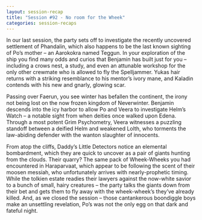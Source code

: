 ```yaml
---
layout: session-recap
title: "Session #92 - No room for the Wheek"
categories: session-recaps
---
```


In our last session, the party sets off to investigate the recently uncovered settlement of Phandalin, which also happens to be the last known sighting of Po’s mother – an Aarokokra named Teggun. In your exploration of the ship you find many odds and curios that Benjamin has built just for you – including a crows nest, a study, and even an attunable workshop for the only other crewmate who is allowed to fly the Spelljammer. Yukas hair returns with a striking resemblance to his mentor’s ivory mane, and Kaladin contends with his new and gnarly, glowing scar.

Passing over Faerun, you see winter has befallen the continent, the irony not being lost on the now frozen kingdom of Neverwinter. Benjamin descends into the icy harbor to allow Po and Veera to investigate Helm’s Watch – a notable sight from when deities once walked upon Edena. Through a most potent Grim Psychometry, Veera witnesses a puzzling standoff between a deified Helm and weakened Lolth, who torments the law-abiding defender with the wanton slaughter of innocents.

From atop the cliffs, Daddy’s Little Detectors notice an elemental bombardment, which they are quick to uncover as a pair of giants hunting from the clouds. Their quarry? The same pack of Wheek-Wheeks you had encountered in Haraparvaat, which appear to be following the scent of their moosen messiah, who unfortunately arrives with nearly-prophetic timing. While the tolkien estate readies their lawyers against the now-white savior to a bunch of small, hairy creatures – the party talks the giants down from their bet and gets them to fly away with the wheek-wheek’s they’ve already killed. And, as we closed the session – those cantankerous boondiggle boys make an unsettling revelation, Po’s was not the only egg on that dark and fateful night.
